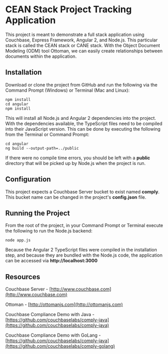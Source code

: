# CEAN Stack Project Tracking Application

This project is meant to demonstrate a full stack application using Couchbase, Express Framework, Angular 2, and Node.js.  This particular stack is called the CEAN stack or CANE stack.  With the Object Document Modeling (ODM) tool Ottoman, we can easily create relationships between documents within the application.

## Installation

Download or clone the project from GitHub and run the following via the Command Prompt (Windows) or Terminal (Mac and Linux):

```
npm install
cd angular
npm install
```

This will install all Node.js and Angular 2 dependencies into the project.  With the dependencies available, the TypeScript files need to be compiled into their JavaScript version.  This can be done by executing the following from the Terminal or Command Prompt:

```
cd angular
ng build --output-path=../public
```

If there were no compile time errors, you should be left with a **public** directory that will be picked up by Node.js when the project is run.

## Configuration

This project expects a Couchbase Server bucket to exist named **comply**.  This bucket name can be changed in the project's **config.json** file.

## Running the Project

From the root of the project, in your Command Prompt or Terminal execute the following to run the Node.js backend:

```
node app.js
```

Because the Angular 2 TypeScript files were compiled in the installation step, and because they are bundled with the Node.js code, the application can be accessed via **http://localhost:3000**

## Resources

Couchbase Server - [http://www.couchbase.com](http://www.couchbase.com)

Ottoman - [http://ottomanjs.com](http://ottomanjs.com)

Couchbase Compliance Demo with Java - [https://github.com/couchbaselabs/comply-java](https://github.com/couchbaselabs/comply-java)

Couchbase Compliance Demo with GoLang - [https://github.com/couchbaselabs/comply-java](https://github.com/couchbaselabs/comply-golang)
